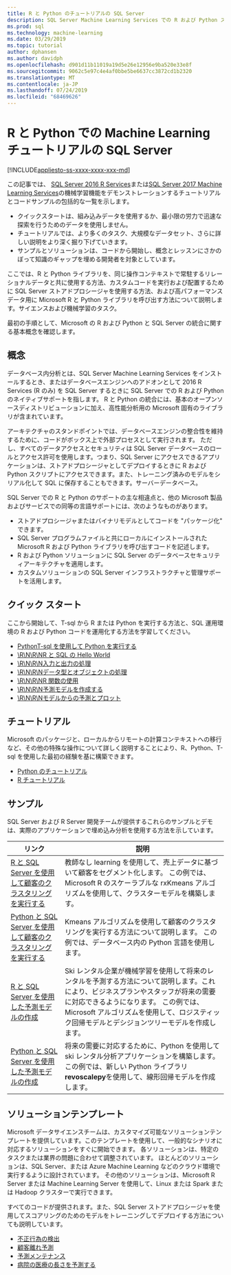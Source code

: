```yaml
---
title: R と Python のチュートリアルの SQL Server
description: SQL Server Machine Learning Services での R および Python スクリプトの例とチュートリアルです。
ms.prod: sql
ms.technology: machine-learning
ms.date: 03/29/2019
ms.topic: tutorial
author: dphansen
ms.author: davidph
ms.openlocfilehash: d901d11b11019a19d5e26e12956e9ba520e33e8f
ms.sourcegitcommit: 9062c5e97c4e4af0bbe5be6637cc3872cd1b2320
ms.translationtype: MT
ms.contentlocale: ja-JP
ms.lasthandoff: 07/24/2019
ms.locfileid: "68469626"
---
```

# <a name="sql-server-machine-learning-tutorials-in-r-and-python"></a>R と Python での Machine Learning チュートリアルの SQL Server
[!INCLUDE[appliesto-ss-xxxx-xxxx-xxx-md](../../includes/appliesto-ss-xxxx-xxxx-xxx-md.md)]

この記事では、 [SQL Server 2016 R Services](../install/sql-r-services-windows-install.md)または[SQL Server 2017 Machine Learning Services](../install/sql-machine-learning-services-windows-install.md)の機械学習機能をデモンストレーションするチュートリアルとコードサンプルの包括的な一覧を示します。 

+ クイックスタートは、組み込みデータを使用するか、最小限の労力で迅速な探索を行うためのデータを使用しません。
+ チュートリアルでは、より多くのタスク、大規模なデータセット、さらに詳しい説明をより深く掘り下げていきます。
+ サンプルとソリューションは、コードから開始し、概念とレッスンにさかのぼって知識のギャップを埋める開発者を対象としています。

ここでは、R と Python ライブラリを、同じ操作コンテキストで常駐するリレーショナルデータと共に使用する方法、カスタムコードを実行および配置するために SQL Server ストアドプロシージャを使用する方法、および高パフォーマンスデータ用に Microsoft R と Python ライブラリを呼び出す方法について説明します。サイエンスおよび機械学習のタスク。

最初の手順として、Microsoft の R および Python と SQL Server の統合に関する基本概念を確認します。

## <a name="concepts"></a>概念

データベース内分析とは、SQL Server Machine Learning Services をインストールするとき、またはデータベースエンジンへのアドオンとして 2016 R Services (R のみ) を SQL Server するときに SQL Server での R および Python のネイティブサポートを指します。 R と Python の統合には、基本のオープンソースディストリビューションに加え、高性能分析用の Microsoft 固有のライブラリが含まれています。

アーキテクチャのスタンドポイントでは、データベースエンジンの整合性を維持するために、コードがボックス上で外部プロセスとして実行されます。 ただし、すべてのデータアクセスとセキュリティは SQL Server データベースのロールとアクセス許可を使用します。つまり、SQL Server にアクセスできるアプリケーションは、ストアドプロシージャとしてデプロイするときに R および Python スクリプトにアクセスできます。また、トレーニング済みのモデルをシリアル化して SQL に保存することもできます。サーバーデータベース。

SQL Server での R と Python のサポートの主な相違点と、他の Microsoft 製品およびサービスでの同等の言語サポートには、次のようなものがあります。

+ ストアドプロシージャまたはバイナリモデルとしてコードを "パッケージ化" できます。
+ SQL Server プログラムファイルと共にローカルにインストールされた Microsoft R および Python ライブラリを呼び出すコードを記述します。
+ R および Python ソリューションに SQL Server のデータベースセキュリティアーキテクチャを適用します。
+ カスタムソリューションの SQL Server インフラストラクチャと管理サポートを活用します。

## <a name="quickstarts"></a>クイック スタート

ここから開始して、T-sql から R または Python を実行する方法と、SQL 運用環境の R および Python コードを運用化する方法を学習してください。

+ [PythonT-sql を使用して Python を実行する](run-python-using-t-sql.md)
+ [\R\N\R\NR と SQL の Hello World](rtsql-using-r-code-in-transact-sql-quickstart.md)
+ [\R\N\R\N入力と出力の処理](rtsql-working-with-inputs-and-outputs.md)
+ [\R\N\R\Nデータ型とオブジェクトの処理](rtsql-r-and-sql-data-types-and-data-objects.md)
+ [\R\N\R\NR 関数の使用](rtsql-using-r-functions-with-sql-server-data.md)
+ [\R\N\R\N予測モデルを作成する](rtsql-create-a-predictive-model-r.md)
+ [\R\N\R\Nモデルからの予測とプロット](rtsql-predict-and-plot-from-model.md)

## <a name="tutorials"></a>チュートリアル

Microsoft のパッケージと、ローカルからリモートの計算コンテキストへの移行など、その他の特殊な操作について詳しく説明することにより、R、Python、T-sql を使用した最初の経験を基に構築できます。

+ [Python のチュートリアル](sql-server-python-tutorials.md)
+ [R チュートリアル](sql-server-r-tutorials.md)

<a name ="bkmk_samples"></a>

## <a name="samples"></a>サンプル

SQL Server および R Server 開発チームが提供するこれらのサンプルとデモは、実際のアプリケーションで埋め込み分析を使用する方法を示しています。

| リンク | 説明 | 
|------|-------------|
| [R と SQL Server を使用して顧客のクラスタリングを実行する](https://microsoft.github.io/sql-ml-tutorials/R/customerclustering/) | 教師なし learning を使用して、売上データに基づいて顧客をセグメント化します。 この例では、Microsoft R のスケーラブルな rxKmeans アルゴリズムを使用して、クラスターモデルを構築します。 |
| [Python と SQL Server を使用して顧客のクラスタリングを実行する](https://microsoft.github.io/sql-ml-tutorials/python/customerclustering/) | Kmeans アルゴリズムを使用して顧客のクラスタリングを実行する方法について説明します。 この例では、データベース内の Python 言語を使用します。| SQL Server 2017 |
| [R と SQL Server を使用した予測モデルの作成](https://microsoft.github.io/sql-ml-tutorials/R/rentalprediction) | Ski レンタル企業が機械学習を使用して将来のレンタルを予測する方法について説明します。これにより、ビジネスプランやスタッフが将来の需要に対応できるようになります。 この例では、Microsoft アルゴリズムを使用して、ロジスティック回帰モデルとデシジョンツリーモデルを作成します。 | 
| [Python と SQL Server を使用した予測モデルの作成](https://microsoft.github.io/sql-ml-tutorials/python/rentalprediction/) | 将来の需要に対応するために、Python を使用して ski レンタル分析アプリケーションを構築します。 この例では、新しい Python ライブラリ**revoscalepy**を使用して、線形回帰モデルを作成します。 | 

<a name="bkmk_solutions"></a>

## <a name="solution-templates"></a>ソリューションテンプレート

Microsoft データサイエンスチームは、カスタマイズ可能なソリューションテンプレートを提供しています。このテンプレートを使用して、一般的なシナリオに対応するソリューションをすぐに開始できます。 各ソリューションは、特定のタスクまたは業界の問題に合わせて調整されています。 ほとんどのソリューションは、SQL Server、または Azure Machine Learning などのクラウド環境で実行するように設計されています。 その他のソリューションは、Microsoft R Server または Machine Learning Server を使用して、Linux または Spark または Hadoop クラスターで実行できます。

すべてのコードが提供されます。また、SQL Server ストアドプロシージャを使用してスコアリングのためのモデルをトレーニングしてデプロイする方法についても説明しています。

+ [不正行為の検出](https://gallery.cortanaanalytics.com/Tutorial/Online-Fraud-Detection-Template-with-SQL-Server-R-Services-1)
+ [顧客離れ予測](https://gallery.cortanaanalytics.com/Tutorial/Customer-Churn-Prediction-Template-with-SQL-Server-R-Services-1)
+ [予測メンテナンス](https://gallery.cortanaanalytics.com/Tutorial/Predictive-Maintenance-Template-with-SQL-Server-R-Services-1)
+ [病院の医療の長さを予測する](https://gallery.cortanaintelligence.com/Solution/Predicting-Length-of-Stay-in-Hospitals-1)


